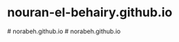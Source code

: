 # nouran-el-behairy.github.io
#   n o r a b e h . g i t h u b . i o  
 #   n o r a b e h . g i t h u b . i o  
 